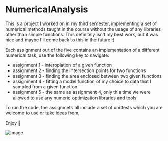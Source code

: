 # NumericalAnalysis

This is a project I worked on in my third semester, implementing a set of numerical methods taught in the course without the usage of any libraries other than simple functions. This definitely isn't my best work, but it was nice and maybe I'll come back to this in the future :)


Each assignment out of the five contains an implementation of a different numerical task,
use the following key to navigate:

- assignment 1 - interoplation of a given function
- assignment 2 - finding the intersection points for two functions
- assignment 3 - finding the area enclosed between two given functions
- assignment 4 - fitting a model function of my choice to data that I sampled from a given function
- assignment 5 - the same as assignment 4, only this time we were allowed to use any numeric optimization libraries and tools


To run the code, the assignmets all include a set of unittests which you are welcome to use or take ideas from,

Enjoy 🥳


![image](https://github.com/eldordanielle/NumericalAnalysis/assets/132898195/93e5f03f-23f9-4731-85e0-e66c0328ba92)

